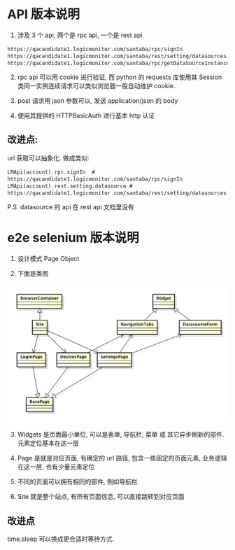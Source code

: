

# API 版本说明

1. 涉及 3 个 api, 两个是 rpc api, 一个是 rest api

```
https://qacandidate1.logicmonitor.com/santaba/rpc/signIn
https://qacandidate1.logicmonitor.com/santaba/rest/setting/datasources
https://qacandidate1.logicmonitor.com/santaba/rpc/getDataSourceInstances
```

2. rpc api 可以用 cookie 进行验证, 而 python 的 requests 库使用其 Session 类同一实例连续请求可以类似浏览器一般自动维护 cookie.

3. post 请求用 json 参数可以, 发送 application/json 的 body

4. 使用其提供的 HTTPBasicAuth 进行基本 http 认证


## 改进点:
url 获取可以抽象化. 做成类似:
```
LMApi(account).rpc.signIn  # https://qacandidate1.logicmonitor.com/santaba/rpc/signIn
LMApi(account).rest.setting.datasource # https://qacandidate1.logicmonitor.com/santaba/rest/setting/datasources
```

P.S. datasource 的 api 在 rest api 文档里没有



# e2e selenium 版本说明

1. 设计模式 Page Object

2. 下面是类图

![img](./UML.png)

3. Widgets 是页面最小单位, 可以是表单, 导航栏, 菜单 或 其它异步刷新的部件.  元素定位基本在这一层

4. Page 是就是对应页面, 有确定的 url 路径, 包含一些固定的页面元素, 业务逻辑在这一层, 也有少量元素定位

5. 不同的页面可以拥有相同的部件, 例如导航栏

6. Site 就是整个站点, 有所有页面信息, 可以直接跳转到对应页面


## 改进点
time.sleep 可以换成更合适时等待方式.
